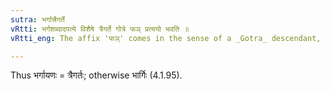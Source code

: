 ```yaml
---
sutra: भर्गात्त्रैगर्ते
vRtti: भर्गशब्दादपत्ये विशैषे त्रैगर्ते गोत्रे फञ् प्रत्ययो भवति ॥
vRtti_eng: The affix 'फञ्' comes in the sense of a _Gotra_ descendant, after the word भर्ग, when the meaning is a _Traigarta_.

---
```

Thus भर्गायणः = त्रैगर्तः; otherwise भार्गिः (4.1.95).